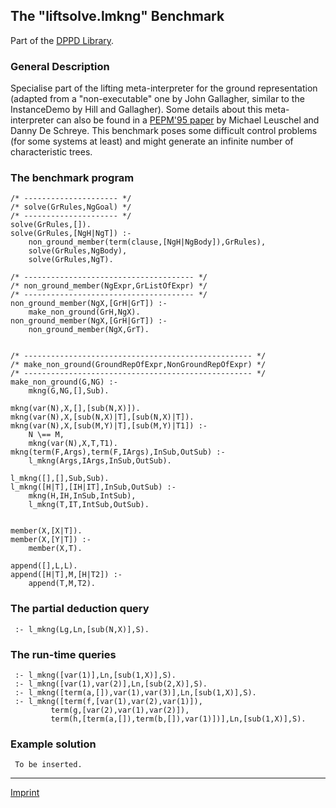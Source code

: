 The "liftsolve.lmkng" Benchmark
-------------------------------

Part of the [DPPD Library](../dppd.html).

### General Description

Specialise part of the lifting meta-interpreter for the ground
representation (adapted from a "non-executable" one by John Gallagher,
similar to the InstanceDemo by Hill and Gallagher). Some details about
this meta-interpreter can also be found in a [PEPM'95
paper](http://www.cs.kuleuven.ac.be/cwis/research/dtai/publications/abstracts.95.html#leuschel.pepm95.abstract)
by Michael Leuschel and Danny De Schreye. This benchmark poses some
difficult control problems (for some systems at least) and might
generate an infinite number of characteristic trees.

### The benchmark program

    /* --------------------- */
    /* solve(GrRules,NgGoal) */
    /* --------------------- */
    solve(GrRules,[]).
    solve(GrRules,[NgH|NgT]) :-
        non_ground_member(term(clause,[NgH|NgBody]),GrRules),
        solve(GrRules,NgBody),
        solve(GrRules,NgT).

    /* -------------------------------------- */
    /* non_ground_member(NgExpr,GrListOfExpr) */
    /* -------------------------------------- */
    non_ground_member(NgX,[GrH|GrT]) :-
        make_non_ground(GrH,NgX).
    non_ground_member(NgX,[GrH|GrT]) :-
        non_ground_member(NgX,GrT).


    /* --------------------------------------------------- */
    /* make_non_ground(GroundRepOfExpr,NonGroundRepOfExpr) */
    /* --------------------------------------------------- */
    make_non_ground(G,NG) :-
        mkng(G,NG,[],Sub).

    mkng(var(N),X,[],[sub(N,X)]).
    mkng(var(N),X,[sub(N,X)|T],[sub(N,X)|T]).
    mkng(var(N),X,[sub(M,Y)|T],[sub(M,Y)|T1]) :-
        N \== M,
        mkng(var(N),X,T,T1).
    mkng(term(F,Args),term(F,IArgs),InSub,OutSub) :-
        l_mkng(Args,IArgs,InSub,OutSub).

    l_mkng([],[],Sub,Sub).
    l_mkng([H|T],[IH|IT],InSub,OutSub) :-
        mkng(H,IH,InSub,IntSub),
        l_mkng(T,IT,IntSub,OutSub).


    member(X,[X|T]).
    member(X,[Y|T]) :-
        member(X,T).

    append([],L,L).
    append([H|T],M,[H|T2]) :-
        append(T,M,T2).

### The partial deduction query

     :- l_mkng(Lg,Ln,[sub(N,X)],S).

### The run-time queries

     :- l_mkng([var(1)],Ln,[sub(1,X)],S).
     :- l_mkng([var(1),var(2)],Ln,[sub(2,X)],S).
     :- l_mkng([term(a,[]),var(1),var(3)],Ln,[sub(1,X)],S).
     :- l_mkng([term(f,[var(1),var(2),var(1)]),
             term(g,[var(2),var(1),var(2)]),
             term(h,[term(a,[]),term(b,[]),var(1)])],Ln,[sub(1,X)],S).

### Example solution

     To be inserted.

------------------------------------------------------------------------

[Imprint](http://www.stups.uni-duesseldorf.de/w/Imprint)
